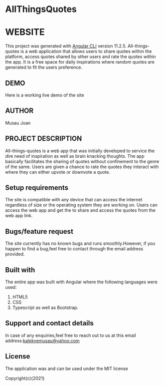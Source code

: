 # AllThingsQuotes
# WEBSITE
This project was generated with [Angular CLI](https://github.com/angular/angular-cli) version 11.2.5. All-things-quotes is a web application that allows users to share quotes within the platform, access quotes shared by other users and rate the quotes within the app. It is a free space for daily inspirations where random quotes are generated to fit the users preference.

## DEMO
Here is a working live demo of the site

## AUTHOR
Musau Joan

## PROJECT  DESCRIPTION
All-things-quotes is a web app that was initially developed to service the dire need of inspiration as well as brain knacking thoughts. The app basically facilitates the sharing of quotes without confinement to the genre of the same. Users are given a chance to rate the quotes they interact with where they can either upvote or downvote a quote.

## Setup requirements
The site is compatible with any device that can access the internet regardless of size or the operating system they are working on. Users can access the web app and get the to share and access the quotes from the web app link.

## Bugs/feature request
The site currently has no known bugs and runs smoothly.However, if you happen to find a bug,feel free to contact through the email address provided.

## Built with
The entire app was built with Angular where the following languages were used:
  1. HTML5
  2. CSS
  3. Typescript
as well as Bootstrap.

## Support and contact details
In case of any enquiries,feel free to reach out to us at this email address:kalekyemusau@yahoo.com

## License
The application was and can be used under the MIT license

Copyright(c){2021}

